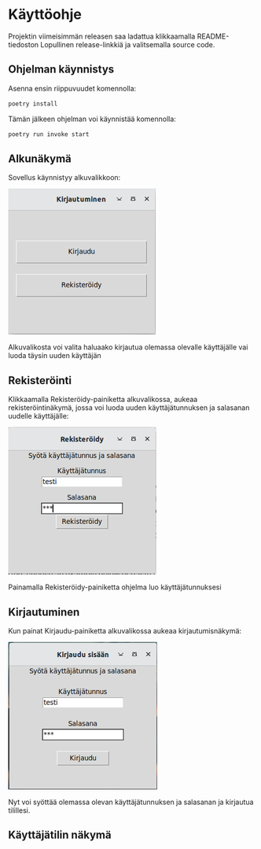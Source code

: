 # Käyttöohje
Projektin viimeisimmän releasen saa ladattua klikkaamalla README-tiedoston Lopullinen release-linkkiä ja valitsemalla source code.
## Ohjelman käynnistys

Asenna ensin riippuvuudet komennolla:

```bash
poetry install
```

Tämän jälkeen ohjelman voi käynnistää komennolla:

```bash
poetry run invoke start
```
## Alkunäkymä

Sovellus käynnistyy alkuvalikkoon:

![](./kuvat/kayttoohje-alkuvalikko.png)

Alkuvalikosta voi valita haluaako kirjautua olemassa olevalle käyttäjälle vai luoda täysin uuden käyttäjän

## Rekisteröinti

Klikkaamalla Rekisteröidy-painiketta alkuvalikossa, aukeaa rekisteröintinäkymä, jossa voi luoda uuden käyttäjätunnuksen ja salasanan uudelle käyttäjälle:

![](./kuvat/kayttoohje-rekisterointinakyma.png)

Painamalla Rekisteröidy-painiketta ohjelma luo käyttäjätunnuksesi

## Kirjautuminen

Kun painat Kirjaudu-painiketta alkuvalikossa aukeaa kirjautumisnäkymä:

![](./kuvat/kayttoohje-kirjautumisnakyma.png)

Nyt voi syöttää olemassa olevan käyttäjätunnuksen ja salasanan ja kirjautua tilillesi.

## Käyttäjätilin näkymä
